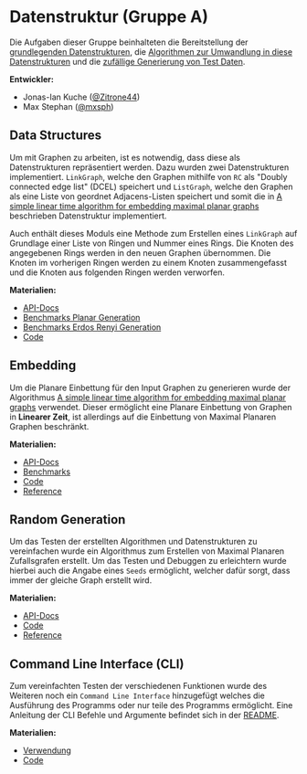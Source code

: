 # Datenstruktur (Gruppe A)

Die Aufgaben dieser Gruppe beinhalteten die Bereitstellung der [grundlegenden Datenstrukturen](#data-structures), die [Algorithmen zur Umwandlung in diese Datenstrukturen](#embedding) und 
die [zufällige Generierung von Test Daten](#random-generation). 

**Entwickler:**

- Jonas-Ian Kuche ([@Zitrone44](https://github.com/Zitrone44))
- Max Stephan ([@mxsph](https://github.com/mxsph))

## Data Structures

Um mit Graphen zu arbeiten, ist es notwendig, dass diese als Datenstrukturen repräsentiert werden. Dazu wurden zwei Datenstrukturen implementiert.
`LinkGraph`, welche den Graphen mithilfe von `RC` als "Doubly connected edge list" (DCEL) speichert und `ListGraph`, welche den Graphen als eine Liste von geordnet Adjacens-Listen speichert und somit die in [A simple linear time algorithm for embedding maximal planar graphs](https://citeseerx.ist.psu.edu/viewdoc/download?doi=10.1.1.31.9303&rep=rep1&type=pdf) beschrieben Datenstruktur implementiert.

Auch enthält dieses Moduls eine Methode zum Erstellen eines `LinkGraph` auf Grundlage einer Liste von Ringen und Nummer eines Rings. Die Knoten des angegebenen Rings werden in den neuen Graphen übernommen. Die Knoten im vorherigen Ringen werden zu einem Knoten zusammengefasst und die Knoten aus folgenden Ringen werden verworfen.

**Materialien:**

- [API-Docs](https://thm-mni-ii.github.io/graph-algo-ptas/graph_algo_ptas/data_structure/index.html)
- [Benchmarks Planar Generation](https://thm-mni-ii.github.io/graph-algo-ptas/benchmark/Planar%20Generation/report/index.html)
- [Benchmarks Erdos Renyi Generation](https://thm-mni-ii.github.io/graph-algo-ptas/benchmark/Erdos%20Renyi%20Generation/report/index.html)
- [Code](https://github.com/thm-mni-ii/graph-algo-ptas/tree/main/src/data_structure)

## Embedding

Um die Planare Einbettung für den Input Graphen zu generieren wurde der Algorithmus [A simple linear time algorithm for embedding maximal planar graphs](https://citeseerx.ist.psu.edu/viewdoc/download?doi=10.1.1.31.9303&rep=rep1&type=pdf) verwendet. Dieser ermöglicht eine Planare Einbettung von Graphen in **Linearer Zeit**, ist allerdings auf die Einbettung von Maximal Planaren Graphen beschränkt.

**Materialien:**

- [API-Docs](https://thm-mni-ii.github.io/graph-algo-ptas/graph_algo_ptas/embedding/index.html)  
- [Benchmarks](https://thm-mni-ii.github.io/graph-algo-ptas/benchmark/MaximalPlanar%20embedding/report/index.html)
- [Code](https://github.com/thm-mni-ii/graph-algo-ptas/tree/main/src/embedding)
- [Reference](https://citeseerx.ist.psu.edu/viewdoc/download?doi=10.1.1.31.9303&rep=rep1&type=pdf)

## Random Generation

Um das Testen der erstellten Algorithmen und Datenstrukturen zu vereinfachen wurde ein Algorithmus zum Erstellen von Maximal Planaren Zufallsgrafen erstellt. Um das Testen und Debuggen zu erleichtern wurde hierbei auch die Angabe eines `Seeds` ermöglicht, welcher dafür sorgt, dass immer der gleiche Graph erstellt wird.

**Materialien:**

- [API-Docs](https://thm-mni-ii.github.io/graph-algo-ptas/graph_algo_ptas/generation/index.html)
- [Code](https://github.com/thm-mni-ii/graph-algo-ptas/tree/main/src/generation)
- [Reference](https://citeseerx.ist.psu.edu/viewdoc/download?doi=10.1.1.31.9303&rep=rep1&type=pdf)

## Command Line Interface (CLI)

Zum vereinfachten Testen der verschiedenen Funktionen wurde des Weiteren noch ein `Command Line Interface` hinzugefügt welches die Ausführung des Programms oder nur teile des Programms ermöglicht. Eine Anleitung der CLI Befehle und Argumente befindet sich in der [README](../README.md).

**Materialien:**

- [Verwendung](../README.md)
- [Code](https://github.com/thm-mni-ii/graph-algo-ptas/blob/i50-Add-a-command-line-interface/src/main.rs)
